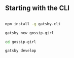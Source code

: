 ## Starting with the CLI

```bash

npm install -g gatsby-cli

gatsby new gossip-girl

cd gossip-girl

gatsby develop

```
